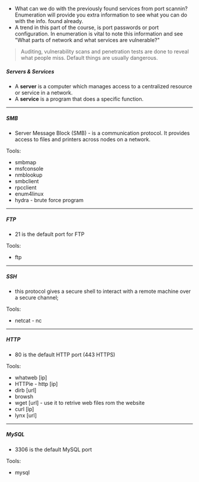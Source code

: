 - What can we do with the previously found services from port scannin? Enumeration will provide you extra information to see what you can do with the info. found already.
- A trend in this part of the course, is port passwords or port configuration. In enumeration is vital to note this information and see "What parts of network and what services are vulnerable?"

> Auditing, vulnerability scans and penetration tests are done to reveal what people miss. Default things are usually dangerous.

##### Servers & Services

- A **server** is a computer which manages access to a centralized resource or service in a network.
- A **service** is a program that does a specific function.

---
##### SMB

- Server Message Block (SMB) - is a communication protocol. It provides access to files and printers across nodes on a network.

Tools:
- smbmap
- msfconsole
- nmblookup
- smbclient
- rpcclient
- enum4linux
- hydra - brute force program

---
##### FTP

- 21 is the default port for FTP

Tools:
- ftp 
---
##### SSH

- this protocol gives a secure shell to interact with a remote machine over a secure channel;

Tools:
- netcat - nc
---
##### HTTP

- 80 is the default HTTP port (443 HTTPS)

Tools:
- whatweb [ip]
- HTTPie - http [ip]
- dirb [url]
- browsh 
- wget [url] - use it to retrive web files rom the website
-  curl [ip]
- lynx [url]
---
##### MySQL

- 3306 is the default MySQL port

Tools:
- mysql 